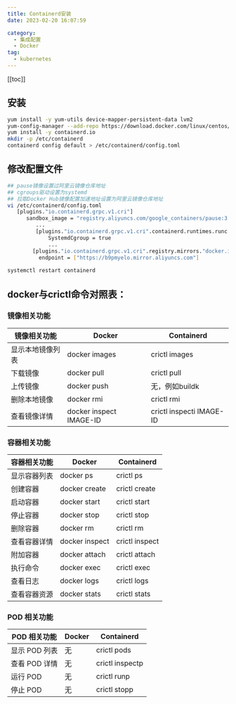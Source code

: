 ```yaml
---
title: Containerd安装
date: 2023-02-20 16:07:59

category: 
  - 集成配置
  - Docker
tag: 
  - kubernetes
---
```


<!-- more -->

[[toc]]

## 安装
```bash
yum install -y yum-utils device-mapper-persistent-data lvm2
yum-config-manager --add-repo https://download.docker.com/linux/centos/docker-ce.repo
yum install -y containerd.io
mkdir -p /etc/containerd
containerd config default > /etc/containerd/config.toml
```

## 修改配置文件
```bash
## pause镜像设置过阿里云镜像仓库地址
## cgroups驱动设置为systemd
## 拉取Docker Hub镜像配置加速地址设置为阿里云镜像仓库地址
vi /etc/containerd/config.toml
   [plugins."io.containerd.grpc.v1.cri"]
      sandbox_image = "registry.aliyuncs.com/google_containers/pause:3.2"  
         ...
         [plugins."io.containerd.grpc.v1.cri".containerd.runtimes.runc.options]
             SystemdCgroup = true
             ...
        [plugins."io.containerd.grpc.v1.cri".registry.mirrors."docker.io"]
          endpoint = ["https://b9pmyelo.mirror.aliyuncs.com"]
          
systemctl restart containerd
```

## docker与crictl命令对照表：
### 镜像相关功能

| 镜像相关功能     | Docker                   | Containerd                |
| ---------------- | ------------------------ | ------------------------- |
| 显示本地镜像列表 | docker  images           | crictl  images            |
| 下载镜像         | docker  pull             | crictl  pull              |
| 上传镜像         | docker  push             | 无，例如buildk            |
| 删除本地镜像     | docker  rmi              | crictl  rmi               |
| 查看镜像详情     | docker  inspect IMAGE-ID | crictl  inspecti IMAGE-ID |

### 容器相关功能
| 容器相关功能 | Docker          | Containerd      |
| ------------ | --------------- | --------------- |
| 显示容器列表 | docker  ps      | crictl  ps      |
| 创建容器     | docker  create  | crictl  create  |
| 启动容器     | docker  start   | crictl  start   |
| 停止容器     | docker  stop    | crictl  stop    |
| 删除容器     | docker  rm      | crictl  rm      |
| 查看容器详情 | docker  inspect | crictl  inspect |
| 附加容器     | docker  attach  | crictl  attach  |
| 执行命令     | docker  exec    | crictl  exec    |
| 查看日志     | docker  logs    | crictl  logs    |
| 查看容器资源 | docker  stats   | crictl  stats   |

### POD 相关功能
| POD 相关功能  | Docker | Containerd       |
| ------------- | ------ | ---------------- |
| 显示 POD 列表 | 无     | crictl  pods     |
| 查看 POD 详情 | 无     | crictl  inspectp |
| 运行 POD      | 无     | crictl  runp     |
| 停止 POD      | 无     | crictl  stopp    |
